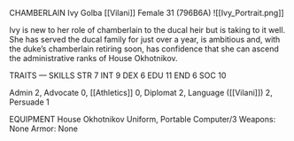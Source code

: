 CHAMBERLAIN Ivy Golba
[[Vilani]] Female 31 (796B6A)
![[Ivy_Portrait.png]]

Ivy is new to her role of chamberlain to the ducal heir but is taking to it well. She has served the ducal family for just over a year, is ambitious and, with the duke’s chamberlain retiring soon, has confidence that she can ascend the administrative ranks of House Okhotnikov.

TRAITS — SKILLS
STR 7 INT 9 
DEX 6 EDU 11
END 6 SOC 10

Admin 2, Advocate 0, [[Athletics]] 0, Diplomat 2, Language ([[Vilani]]) 2, Persuade 1

EQUIPMENT
House Okhotnikov Uniform, Portable Computer/3
Weapons: None
Armor: None
